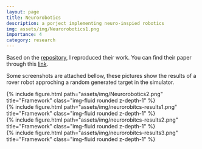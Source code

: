 ```yaml
---
layout: page
title: Neurorobotics
description: a porject implementing neuro-inspied robotics
img: assets/img/Neurorobotics1.png
importance: 4
category: research
---
```


Based on the [repository](https://github.com/abr/neurorobotics-2020), I reproduced their work. You can find their paper through this [link](https://www.frontiersin.org/journals/neurorobotics/articles/10.3389/fnbot.2020.568359/full).


Some screenshots are attached bellow, these pictures show the results of a rover robot approching a random generated target in the simulator.

<div class="row">
    <div class="col-sm mt-3 mt-md-0">
        {% include figure.html path="assets/img/Neurorobotics2.png" title="Framework" class="img-fluid rounded z-depth-1" %}
    </div>
</div>

<div class="row mt-3">
    <div class="col-sm mt-3 mt-md-0">
        {% include figure.html path="assets/img/neurorobitcs-results1.png" title="Framework" class="img-fluid rounded z-depth-1" %}
    </div>
    <div class="col-sm mt-3 mt-md-0">
        {% include figure.html path="assets/img/neurorobitcs-results2.png" title="Framework" class="img-fluid rounded z-depth-1" %}
    </div>
    <div class="col-sm mt-3 mt-md-0">
        {% include figure.html path="assets/img/neurorobitcs-results3.png" title="Framework" class="img-fluid rounded z-depth-1" %}
    </div>
</div>